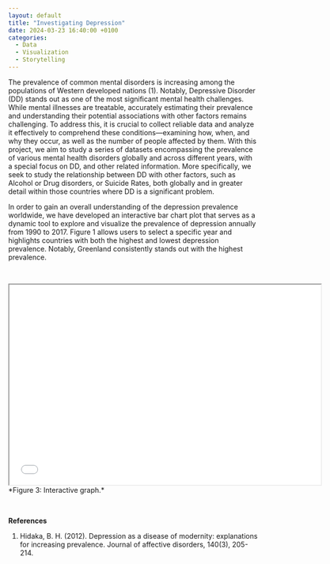 ```yaml
---
layout: default
title: "Investigating Depression"
date: 2024-03-23 16:40:00 +0100
categories: 
  - Data
  - Visualization
  - Storytelling
---
```


The prevalence of common mental disorders is increasing among the populations of Western developed nations (1). Notably, Depressive Disorder (DD) stands out as one of the most significant mental health challenges. 
While mental illnesses are treatable, accurately estimating their prevalence and understanding their potential associations with other factors remains challenging. To address this, it is crucial to collect reliable data and analyze it effectively to comprehend these conditions—examining how, when, and why they occur, as well as the number of people affected by them.
With this project, we aim to study a series of datasets encompassing the prevalence of various mental health disorders globally and across different years, with a special focus on DD, and other related information. More specifically, we seek to study the relationship between DD with other factors, such as Alcohol or Drug disorders, or Suicide Rates, both globally and in greater detail within those countries where DD is a significant problem.

In order to gain an overall understanding of the depression prevalence worldwide, we have developed an interactive bar chart plot that serves as a dynamic tool to explore and visualize the prevalence of depression annually from 1990 to 2017. Figure 1 allows users to select a specific year and highlights countries with both the highest and lowest depression prevalence. Notably, Greenland consistently stands out with the highest prevalence.  

&nbsp;

<iframe src="/assets/images/interactive_plot_1990_2017.html" width="630" height="405"></iframe>
*Figure 3: Interactive graph.*

&nbsp;




**References**

1. Hidaka, B. H. (2012). Depression as a disease of modernity: explanations for increasing prevalence. Journal of affective disorders, 140(3), 205-214.



[jekyll-docs]: https://jekyllrb.com/docs/home
[jekyll-gh]:   https://github.com/jekyll/jekyll
[jekyll-talk]: https://talk.jekyllrb.com/
